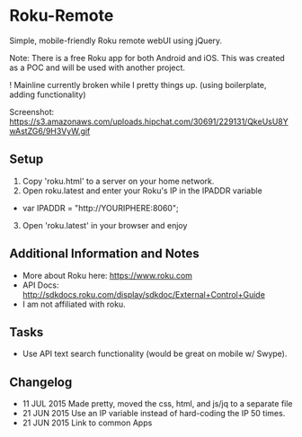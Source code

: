 # Roku-Remote
Simple, mobile-friendly Roku remote webUI using jQuery. 

Note: There is a free Roku app for both Android and iOS. This was created as a POC and will be used with another project.

! Mainline currently broken while I pretty things up. (using boilerplate, adding functionality)

Screenshot: https://s3.amazonaws.com/uploads.hipchat.com/30691/229131/QkeUsU8YwAstZG6/9H3VyW.gif

## Setup
1. Copy 'roku.html' to a server on your home network.
2. Open roku.latest and enter your Roku's IP in the IPADDR variable 
* var IPADDR = "http://YOURIPHERE:8060";
3. Open 'roku.latest' in your browser and enjoy

## Additional Information and Notes
* More about Roku here: https://www.roku.com
* API Docs: http://sdkdocs.roku.com/display/sdkdoc/External+Control+Guide
* I am not affiliated with roku.

## Tasks
* Use API text search functionality (would be great on mobile w/ Swype).

## Changelog
* 11 JUL 2015 Made pretty, moved the css, html, and js/jq to a separate file
* 21 JUN 2015 Use an IP variable instead of hard-coding the IP 50 times. 
* 21 JUN 2015 Link to common Apps
